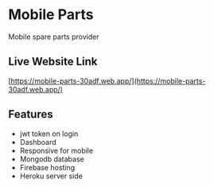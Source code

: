 # Mobile Parts

Mobile spare parts provider

## Live Website Link

[https://mobile-parts-30adf.web.app/](https://mobile-parts-30adf.web.app/)

## Features

- jwt token on login
- Dashboard
- Responsive for mobile
- Mongodb database
- Firebase hosting
- Heroku server side
